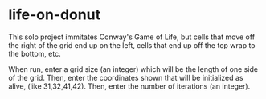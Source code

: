 # life-on-donut
This solo project immitates Conway's Game of Life, but cells that move off the right of the grid end up on the left, cells that end up off the top wrap to the bottom, etc.

When run, enter a grid size (an integer) which will be the length of one side of the grid. Then, enter the coordinates shown that will be initialized as alive, (like 31,32,41,42). Then, enter the number of iterations (an integer).
